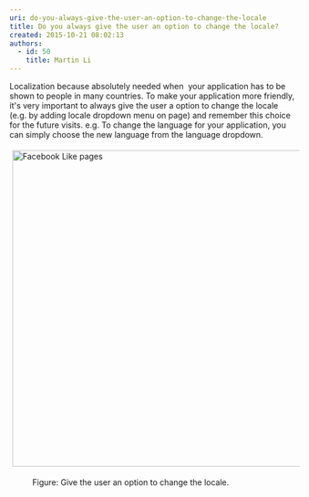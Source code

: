 ```yaml
---
uri: do-you-always-give-the-user-an-option-to-change-the-locale
title: Do you always give the user an option to change the locale?
created: 2015-10-21 08:02:13
authors:
  - id: 50
    title: Martin Li
---
```





<span class='intro'> <p>Localization because absolutely needed when&#160; your application has to be shown to people in many countries. To make your application more friendly, it's very important to always give the user a option to change the locale (e.g. by adding locale dropdown menu on page) and remember this choice for the future visits. e.g. To change the language for your application, you can simply choose the new language from the language dropdown.</p> </span>

<img alt="Facebook Like pages" src="/PublishingImages/LinkAuditor.jpg" style="margin&#58;5px;width&#58;555px;" />       <dd>Figure&#58;&#160;Give the user an&#160;option to change the locale. ​</dd>



